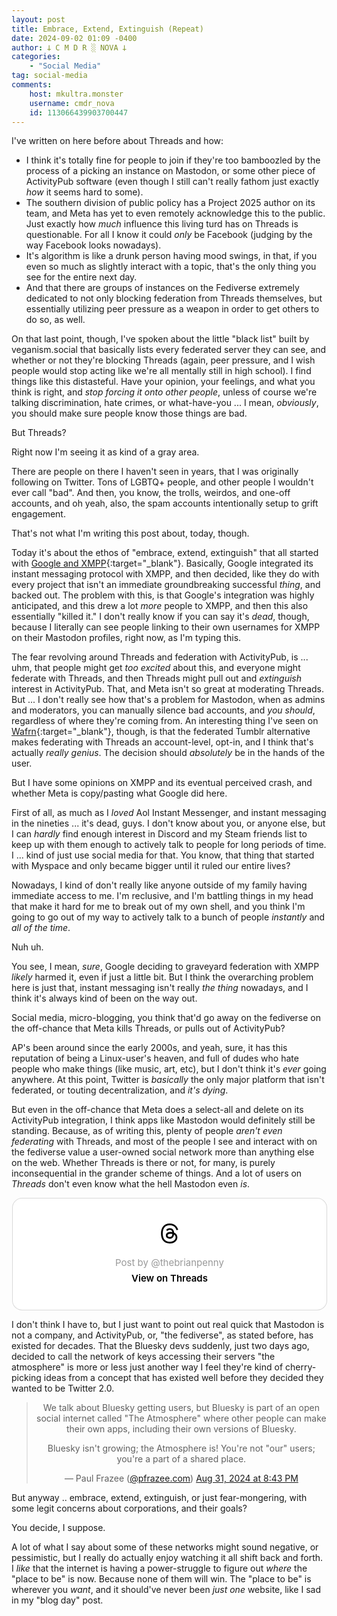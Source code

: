 ```yaml
---
layout: post
title: Embrace, Extend, Extinguish (Repeat)
date: 2024-09-02 01:09 -0400
author: 𐕣 C M D R ░ NOVA 𐕣
categories:
    - "Social Media"
tag: social-media
comments:
    host: mkultra.monster
    username: cmdr_nova
    id: 113066439903700447
---
```


I've written on here before about Threads and how:

- I think it's totally fine for people to join if they're too bamboozled by the process of a picking an instance on Mastodon, or some other piece of ActivityPub software (even though I still can't really fathom just exactly *how* it seems hard to some).
- The southern division of public policy has a Project 2025 author on its team, and Meta has yet to even remotely acknowledge this to the public. Just exactly how *much* influence this living turd has on Threads is questionable. For all I know it could *only* be Facebook (judging by the way Facebook looks nowadays).
- It's algorithm is like a drunk person having mood swings, in that, if you even so much as slightly interact with a topic, that's the only thing you see for the entire next day.
- And that there are groups of instances on the Fediverse extremely dedicated to not only blocking federation from Threads themselves, but essentially utilizing peer pressure as a weapon in order to get others to do so, as well.

On that last point, though, I've spoken about the little "black list" built by veganism.social that basically lists every federated server they can see, and whether or not they're blocking Threads (again, peer pressure, and I wish people would stop acting like we're all mentally still in high school). I find things like this distasteful. Have your opinion, your feelings, and what you think is right, and *stop forcing it onto other people*, unless of course we're talking discrimination, hate crimes, or what-have-you ... I mean, *obviously*, you should make sure people know those things are bad.

But Threads?

Right now I'm seeing it as kind of a gray area.

There are people on there I haven't seen in years, that I was originally following on Twitter. Tons of LGBTQ+ people, and other people I wouldn't ever call "bad". And then, you know, the trolls, weirdos, and one-off accounts, and oh yeah, also, the spam accounts intentionally setup to grift engagement.

That's not what I'm writing this post about, today, though.

Today it's about the ethos of "embrace, extend, extinguish" that all started with [Google and XMPP](https://www.reddit.com/r/linux/comments/1eykup/google_abandons_open_standards_for_instant/){:target="_blank"}. Basically, Google integrated its instant messaging protocol with XMPP, and then decided, like they do with every project that isn't an immediate groundbreaking successful *thing*, and backed out. The problem with this, is that Google's integration was highly anticipated, and this drew a lot *more* people to XMPP, and then this also essentially "killed it." I don't really know if you can say it's *dead*, though, because I literally can see people linking to their own usernames for XMPP on their Mastodon profiles, right now, as I'm typing this.

The fear revolving around Threads and federation with ActivityPub, is ... uhm, that people might get *too excited* about this, and everyone might federate with Threads, and then Threads might pull out and *extinguish* interest in ActivityPub. That, and Meta isn't so great at moderating Threads. But ... I don't really see how that's a problem for Mastodon, when as admins and moderators, you can manually silence bad accounts, and *you should*, regardless of where they're coming from. An interesting thing I've seen on [Wafrn](https://app.wafrn.net){:target="_blank"}, though, is that the federated Tumblr alternative makes federating with Threads an account-level, opt-in, and I think that's actually *really genius*. The decision should *absolutely* be in the hands of the user.

But I have some opinions on XMPP and its eventual perceived crash, and whether Meta is copy/pasting what Google did here.

First of all, as much as I *loved* Aol Instant Messenger, and instant messaging in the nineties ... it's dead, guys. I don't know about you, or anyone else, but I can *hardly* find enough interest in Discord and my Steam friends list to keep up with them enough to actively talk to people for long periods of time. I ... kind of just use social media for that. You know, that thing that started with Myspace and only became bigger until it ruled our entire lives?

Nowadays, I kind of don't really like anyone outside of my family having immediate access to me. I'm reclusive, and I'm battling things in my head that make it hard for me to break out of my own shell, and you think I'm going to go out of my way to actively talk to a bunch of people *instantly* and *all of the time*.

Nuh uh.

You see, I mean, *sure*, Google deciding to graveyard federation with XMPP *likely* harmed it, even if just a little bit. But I think the overarching problem here is just that, instant messaging isn't really *the thing* nowadays, and I think it's always kind of been on the way out.

Social media, micro-blogging, you think that'd go away on the fediverse on the off-chance that Meta kills Threads, or pulls out of ActivityPub?

AP's been around since the early 2000s, and yeah, sure, it has this reputation of being a Linux-user's heaven, and full of dudes who hate people who make things (like music, art, etc), but I don't think it's *ever* going anywhere. At this point, Twitter is *basically* the only major platform that isn't federated, or touting decentralization, and *it's dying*.

But even in the off-chance that Meta does a select-all and delete on its ActivityPub integration, I think apps like Mastodon would definitely still be standing. Because, as of writing this, plenty of people *aren't even federating* with Threads, and most of the people I see and interact with on the fediverse value a user-owned social network more than anything else on the web. Whether Threads is there or not, for many, is purely inconsequential in the grander scheme of things. And a lot of users on *Threads* don't even know what the hell Mastodon even *is*.

<center>
<blockquote class="text-post-media" data-text-post-permalink="https://www.threads.net/@thebrianpenny/post/C_XR5WWxEoj" data-text-post-version="0" id="ig-tp-C_XR5WWxEoj" style=" background:#FFF; border-width: 1px; border-style: solid; border-color: #00000026; border-radius: 16px; max-width:540px; margin: 1px; min-width:270px; padding:0; width:99.375%; width:-webkit-calc(100% - 2px); width:calc(100% - 2px);"> <a href="https://www.threads.net/@thebrianpenny/post/C_XR5WWxEoj" style=" background:#FFFFFF; line-height:0; padding:0 0; text-align:center; text-decoration:none; width:100%; font-family: -apple-system, BlinkMacSystemFont, sans-serif;" target="_blank"> <div style=" padding: 40px; display: flex; flex-direction: column; align-items: center;"><div style=" display:block; height:32px; width:32px; padding-bottom:20px;"> <svg aria-label="Threads" height="32px" role="img" viewBox="0 0 192 192" width="32px" xmlns="http://www.w3.org/2000/svg"> <path d="M141.537 88.9883C140.71 88.5919 139.87 88.2104 139.019 87.8451C137.537 60.5382 122.616 44.905 97.5619 44.745C97.4484 44.7443 97.3355 44.7443 97.222 44.7443C82.2364 44.7443 69.7731 51.1409 62.102 62.7807L75.881 72.2328C81.6116 63.5383 90.6052 61.6848 97.2286 61.6848C97.3051 61.6848 97.3819 61.6848 97.4576 61.6855C105.707 61.7381 111.932 64.1366 115.961 68.814C118.893 72.2193 120.854 76.925 121.825 82.8638C114.511 81.6207 106.601 81.2385 98.145 81.7233C74.3247 83.0954 59.0111 96.9879 60.0396 116.292C60.5615 126.084 65.4397 134.508 73.775 140.011C80.8224 144.663 89.899 146.938 99.3323 146.423C111.79 145.74 121.563 140.987 128.381 132.296C133.559 125.696 136.834 117.143 138.28 106.366C144.217 109.949 148.617 114.664 151.047 120.332C155.179 129.967 155.42 145.8 142.501 158.708C131.182 170.016 117.576 174.908 97.0135 175.059C74.2042 174.89 56.9538 167.575 45.7381 153.317C35.2355 139.966 29.8077 120.682 29.6052 96C29.8077 71.3178 35.2355 52.0336 45.7381 38.6827C56.9538 24.4249 74.2039 17.11 97.0132 16.9405C119.988 17.1113 137.539 24.4614 149.184 38.788C154.894 45.8136 159.199 54.6488 162.037 64.9503L178.184 60.6422C174.744 47.9622 169.331 37.0357 161.965 27.974C147.036 9.60668 125.202 0.195148 97.0695 0H96.9569C68.8816 0.19447 47.2921 9.6418 32.7883 28.0793C19.8819 44.4864 13.2244 67.3157 13.0007 95.9325L13 96L13.0007 96.0675C13.2244 124.684 19.8819 147.514 32.7883 163.921C47.2921 182.358 68.8816 191.806 96.9569 192H97.0695C122.03 191.827 139.624 185.292 154.118 170.811C173.081 151.866 172.51 128.119 166.26 113.541C161.776 103.087 153.227 94.5962 141.537 88.9883ZM98.4405 129.507C88.0005 130.095 77.1544 125.409 76.6196 115.372C76.2232 107.93 81.9158 99.626 99.0812 98.6368C101.047 98.5234 102.976 98.468 104.871 98.468C111.106 98.468 116.939 99.0737 122.242 100.233C120.264 124.935 108.662 128.946 98.4405 129.507Z" /></svg></div> <div style=" font-size: 15px; line-height: 21px; color: #999999; font-weight: 400; padding-bottom: 4px; "> Post by @thebrianpenny</div> <div style=" font-size: 15px; line-height: 21px; color: #000000; font-weight: 600; "> View on Threads</div></div></a></blockquote>
<script async src="https://www.threads.net/embed.js"></script>
</center>

I don't think I have to, but I just want to point out real quick that Mastodon is not a company, and ActivityPub, or, "the fediverse", as stated before, has existed for decades. That the Bluesky devs suddenly, just two days ago, decided to call the network of keys accessing their servers "the atmosphere" is more or less just another way I feel they're kind of cherry-picking ideas from a concept that has existed well before they decided they wanted to be Twitter 2.0.

<center>
<blockquote class="bluesky-embed" data-bluesky-uri="at://did:plc:ragtjsm2j2vknwkz3zp4oxrd/app.bsky.feed.post/3l32kiopoay2c" data-bluesky-cid="bafyreiagl2qikdnqra37nsgey7n37hv7vcele6ifmlylgtkp2f2ql5d3me"><p lang="en">We talk about Bluesky getting users, but Bluesky is part of an open social internet called &quot;The Atmosphere&quot; where other people can make their own apps, including their own versions of Bluesky.

Bluesky isn&#x27;t growing; the Atmosphere is! You&#x27;re not &quot;our&quot; users; you&#x27;re a part of a shared place.</p>&mdash; Paul Frazee (<a href="https://bsky.app/profile/did:plc:ragtjsm2j2vknwkz3zp4oxrd?ref_src=embed">@pfrazee.com</a>) <a href="https://bsky.app/profile/did:plc:ragtjsm2j2vknwkz3zp4oxrd/post/3l32kiopoay2c?ref_src=embed">Aug 31, 2024 at 8:43 PM</a></blockquote><script async src="https://embed.bsky.app/static/embed.js" charset="utf-8"></script>
</center>

But anyway .. embrace, extend, extinguish, or just fear-mongering, with some legit concerns about corporations, and their goals?

You decide, I suppose.

A lot of what I say about some of these networks might sound negative, or pessimistic, but I really do actually enjoy watching it all shift back and forth. I *like* that the internet is having a power-struggle to figure out *where* the "place to be" is now. Because none of them will win. The "place to be" is wherever you *want*, and it should've never been *just one* website, like I sad in my "blog day" post.
